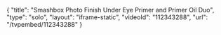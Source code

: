 {
    "title": "Smashbox Photo Finish Under Eye Primer and Primer Oil Duo",
    "type": "solo",
    "layout": "iframe-static",
    "videoId": "112343288",
    "url": "\/tvpembed\/112343288"
}